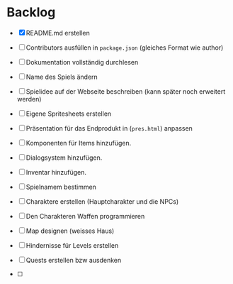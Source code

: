# Backlog

- [x] README.md erstellen
- [ ] Contributors ausfüllen in `package.json` (gleiches Format wie author)
- [ ] Dokumentation vollständig durchlesen
- [ ] Name des Spiels ändern
- [ ] Spielidee auf der Webseite beschreiben (kann später noch erweitert werden)
- [ ] Eigene Spritesheets erstellen
- [ ] Präsentation für das Endprodukt in (`pres.html`) anpassen
- [ ] Komponenten für Items hinzufügen.
- [ ] Dialogsystem hinzufügen.
- [ ] Inventar hinzufügen.

- [ ] Spielnamem bestimmen
- [ ] Charaktere erstellen (Hauptcharakter und die NPCs)
- [ ] Den Charakteren Waffen programmieren
- [ ] Map designen (weisses Haus)
- [ ] Hindernisse für Levels erstellen
- [ ] Quests erstellen bzw ausdenken
- [ ]
